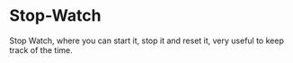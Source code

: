 # Stop-Watch
Stop Watch, where you can start it, stop it and reset it, very useful to keep track of the time.
